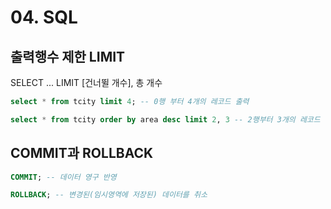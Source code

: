 # 04. SQL


## 출력행수 제한 LIMIT

SELECT ... LIMIT [건너뛸 개수], 총 개수

```sql
select * from tcity limit 4; -- 0행 부터 4개의 레코드 출력

select * from tcity order by area desc limit 2, 3 -- 2행부터 3개의 레코드 출력
```

## COMMIT과 ROLLBACK
```sql
COMMIT; -- 데이터 영구 반영

ROLLBACK; -- 변경된(임시영역에 저장된) 데이터를 취소
```